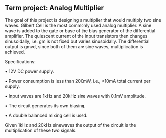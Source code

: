 
## Term project: Analog Multiplier

The goal of this project is designing a multiplier that would multiply two sine waves. Gilbert Cell
is the most commonly used analog multiplier. A sine wave is added to the gate or base of the bias
generator of the differential amplifier. The quiescent current of the input transistors then changes
sinusoidally, i.e. gm is not fixed but varies sinusoidally. The differential output is gmvd, since both
of them are sine waves, multiplication is achieved.

Specifications:

• 12V DC power supply.

• Power consumption is less than 200mW, i.e., <10mA total current per supply.

• Input waves are 1kHz and 20kHz sine waves with 0.1mV amplitude.

• The circuit generates its own biasing.

• A double balanced mixing cell is used.

Given 1kHz and 20kHz sinewaves the output of the circuit is the multiplication of these
two signals. 
